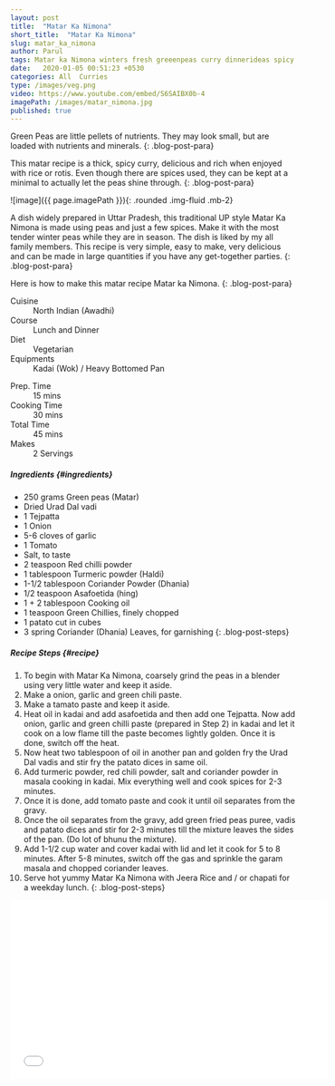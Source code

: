 ```yaml
---
layout: post
title:  "Matar Ka Nimona"
short_title:  "Matar Ka Nimona"
slug: matar_ka_nimona
author: Parul
tags: Matar ka Nimona winters fresh greeenpeas curry dinnerideas spicy gravy north indian style rice roti paratha indian northindian food yummy curry vegetarian uttarpradesh traditional homestyle like vadiyaan potato masala thickcurry healthy tasty dinner lunch indianthali foodyindianmom
date:   2020-01-05 00:51:23 +0530
categories: All  Curries
type: /images/veg.png
video: https://www.youtube.com/embed/S6SAIBX0b-4
imagePath: /images/matar_nimona.jpg
published: true
---
```


Green Peas are little pellets of nutrients. They may look small, but are loaded with nutrients and minerals. 
{: .blog-post-para}

This matar recipe is a thick, spicy curry, delicious and rich when enjoyed with rice or rotis. Even though there are spices used, they can be kept at a minimal to actually let the peas shine through.
{: .blog-post-para}

![image]({{ page.imagePath }}){: .rounded .img-fluid .mb-2}

A dish widely prepared in Uttar Pradesh, this traditional UP style Matar Ka Nimona is made using peas and just a few spices. Make it with the most tender winter peas while they are in season. The dish is liked by my all family members. This recipe is very simple, easy to make, very delicious and can be made in large quantities if you have any get-together parties.
{: .blog-post-para}

Here is how to make this matar recipe Matar ka Nimona.
{: .blog-post-para}

<div class="row">
    <div class="col-md-6">
        <dl class="row">
            <dt class="col-sm-4">Cuisine</dt><dd class="col-sm-7">North Indian (Awadhi)</dd>
            <dt class="col-sm-4">Course</dt><dd class="col-sm-7">Lunch and Dinner</dd>
            <dt class="col-sm-4">Diet</dt><dd class="col-sm-7">Vegetarian</dd>
            <dt class="col-sm-4">Equipments</dt><dd class="col-sm-7">Kadai (Wok) / Heavy Bottomed Pan</dd>
        </dl>
    </div>
    <div class="col-md-6">
        <dl class="row">
            <dt class="col-sm-5">Prep. Time</dt><dd class="col-sm-7">15 mins</dd>
            <dt class="col-sm-5">Cooking Time</dt><dd class="col-sm-7">30 mins</dd>
            <dt class="col-sm-5">Total Time</dt><dd class="col-sm-7">45 mins</dd>
            <dt class="col-sm-5">Makes</dt><dd class="col-sm-7">2 Servings</dd>
        </dl>
    </div>
</div>
<section>

##### **Ingredients** {#ingredients}
- 250 grams Green peas (Matar)
- Dried Urad Dal vadi
- 1 Tejpatta
- 1 Onion
- 5-6 cloves of garlic
- 1 Tomato
- Salt, to taste
- 2 teaspoon Red chilli powder
- 1 tablespoon Turmeric powder (Haldi)
- 1-1/2 tablespoon Coriander Powder (Dhania)
- 1/2 teaspoon Asafoetida (hing)
- 1 + 2 tablespoon Cooking oil
- 1 teaspoon Green Chillies, finely chopped
- 1 patato cut in cubes
- 3 spring Coriander (Dhania) Leaves, for garnishing
{: .blog-post-steps}

##### **Recipe Steps** {#recipe}
1. To begin with Matar Ka Nimona, coarsely grind the peas in a blender using very little water and keep it aside.
1. Make a onion, garlic and green chili paste.
1. Make a tamato paste and keep it aside.
1. Heat oil in kadai and add asafoetida and then add one Tejpatta. Now add onion, garlic and green chilli paste (prepared in Step 2) in kadai and let it cook on a low flame till the paste becomes lightly golden. Once it is done, switch off the heat.
1. Now heat two tablespoon of oil in another pan and golden fry the Urad Dal vadis and stir fry the patato dices in same oil.
1. Add turmeric powder, red chili powder, salt and coriander powder in masala cooking in kadai. Mix everything well and cook spices for 2-3 minutes.
1. Once it is done, add tomato paste and cook it until oil separates from the gravy.
1. Once the oil separates from the gravy, add green fried peas puree, vadis and patato dices and stir for 2-3 minutes till the mixture leaves the sides of the pan. (Do lot of bhunu the mixture).
1. Add 1-1/2 cup water and cover kadai with lid and let it cook for 5 to 8 minutes. After 5-8 minutes, switch off the gas and sprinkle the garam masala and chopped coriander leaves.
1. Serve hot yummy Matar Ka Nimona with Jeera Rice and / or chapati for a weekday lunch.
{: .blog-post-steps}

<div class="row" id="video">
    <div class="col-md-12">
        <div class="embed-responsive embed-responsive-16by9">
            <iframe width="560" height="315" src="{{page.video}}" frameborder="0" allow="accelerometer; autoplay; encrypted-media; gyroscope; picture-in-picture" allowfullscreen></iframe>
        </div>
    </div>
</div>
<br>
